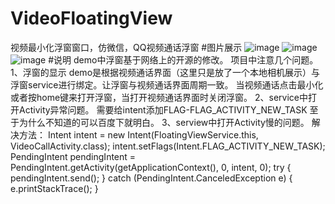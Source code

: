 # VideoFloatingView
视频最小化浮窗窗口，仿微信，QQ视频通话浮窗
#图片展示
![image](https://github.com/dalong982242260/VideoFloatingView/blob/master/jpg/1.jpg?raw=true)
![image](https://github.com/dalong982242260/VideoFloatingView/blob/master/jpg/2.jpg?raw=true)
![image](https://github.com/dalong982242260/VideoFloatingView/blob/master/jpg/3.jpg?raw=true)
#说明
demo中浮窗基于网络上的开源的修改。
项目中注意几个问题。
1、浮窗的显示
demo是根据视频通话界面（这里只是放了一个本地相机展示）与浮窗service进行绑定。让浮窗与视频通话界面周期一致。
当视频通话点击最小化或者按home键来打开浮窗，当打开视频通话界面时关闭浮窗。
2、service中打开Activity异常问题。
需要给intent添加FLAG-FLAG_ACTIVITY_NEW_TASK 至于为什么不知道的可以百度下就明白。
3、serview中打开Activity慢的问题。
 解决方法：
     Intent intent = new Intent(FloatingViewService.this, VideoCallActivity.class);
     intent.setFlags(Intent.FLAG_ACTIVITY_NEW_TASK);
     PendingIntent pendingIntent = PendingIntent.getActivity(getApplicationContext(), 0, intent, 0);
     try {
          pendingIntent.send();
     } catch (PendingIntent.CanceledException e) {
          e.printStackTrace();
     } 
                    
